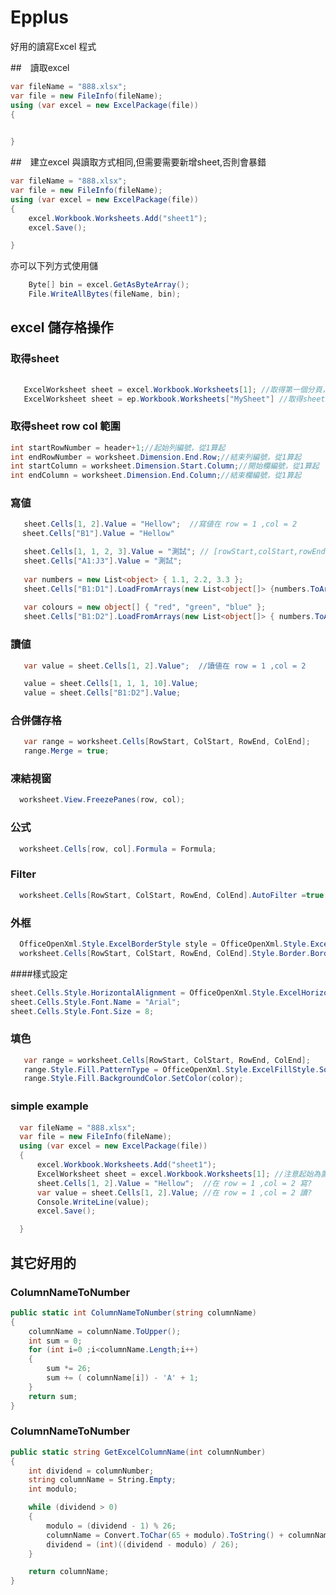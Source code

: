 # Epplus 

好用的讀寫Excel 程式

##　讀取excel
```csharp
var fileName = "888.xlsx";
var file = new FileInfo(fileName);
using (var excel = new ExcelPackage(file))
{    
   

}
```

##　建立excel
與讀取方式相同,但需要需要新增sheet,否則會暴錯


```csharp
var fileName = "888.xlsx";
var file = new FileInfo(fileName);
using (var excel = new ExcelPackage(file))
{    
    excel.Workbook.Worksheets.Add("sheet1");
    excel.Save();　

}
```
亦可以下列方式使用儲
```csharp
    Byte[] bin = excel.GetAsByteArray();
    File.WriteAllBytes(fileName, bin);
```

## excel 儲存格操作

### 取得sheet

```csharp
 
   ExcelWorksheet sheet = excel.Workbook.Worksheets[1]; //取得第一個分頁，注意起始為置從1開始     
   ExcelWorksheet sheet = ep.Workbook.Worksheets["MySheet"] //取得sheet名字為MySheet  
``` 

### 取得sheet row col 範圍
```csharp
int startRowNumber = header+1;//起始列編號，從1算起
int endRowNumber = worksheet.Dimension.End.Row;//結束列編號，從1算起
int startColumn = worksheet.Dimension.Start.Column;//開始欄編號，從1算起
int endColumn = worksheet.Dimension.End.Column;//結束欄編號，從1算起
  ```
### 寫値

```csharp 
   sheet.Cells[1, 2].Value = "Hellow";  //寫値在 row = 1 ,col = 2  
　 sheet.Cells["B1"].Value = "Hellow"  

   sheet.Cells[1, 1, 2, 3].Value = "測試"; // [rowStart,colStart,rowEnd,colEnd]
   sheet.Cells["A1:J3"].Value = "測試";
   
   var numbers = new List<object> { 1.1, 2.2, 3.3 };
   sheet.Cells["B1:D1"].LoadFromArrays(new List<object[]> {numbers.ToArray()}); ／／在B1-D1 填入[ 1.1, 2.2, 3.3]
   
   var colours = new object[] { "red", "green", "blue" };
   sheet.Cells["B1:D2"].LoadFromArrays(new List<object[]> { numbers.ToArray(), colours });
``` 

### 讀値

```csharp 
   var value = sheet.Cells[1, 2].Value";  //讀値在 row = 1 ,col = 2

   value = sheet.Cells[1, 1, 1, 10].Value; 
   value = sheet.Cells["B1:D2"].Value;　
``` 

### 合併儲存格


```csharp 
   var range = worksheet.Cells[RowStart, ColStart, RowEnd, ColEnd];
   range.Merge = true; 
``` 
### 凍結視窗

```csharp 
  worksheet.View.FreezePanes(row, col);
``` 
### 公式

```csharp 
  worksheet.Cells[row, col].Formula = Formula;
``` 
### Filter

```csharp 
  worksheet.Cells[RowStart, ColStart, RowEnd, ColEnd].AutoFilter =true
``` 

### 外框

```csharp 
  OfficeOpenXml.Style.ExcelBorderStyle style = OfficeOpenXml.Style.ExcelBorderStyle.Thin  
  worksheet.Cells[RowStart, ColStart, RowEnd, ColEnd].Style.Border.BorderAround(style)
``` 

####樣式設定
```csharp 
sheet.Cells.Style.HorizontalAlignment = OfficeOpenXml.Style.ExcelHorizontalAlignment.Center; 
sheet.Cells.Style.Font.Name = "Arial";
sheet.Cells.Style.Font.Size = 8;
```
### 填色

```csharp 
   var range = worksheet.Cells[RowStart, ColStart, RowEnd, ColEnd];
   range.Style.Fill.PatternType = OfficeOpenXml.Style.ExcelFillStyle.Solid;
   range.Style.Fill.BackgroundColor.SetColor(color);
``` 

### simple example　
```csharp
  var fileName = "888.xlsx";
  var file = new FileInfo(fileName);
  using (var excel = new ExcelPackage(file))
  {                
      excel.Workbook.Worksheets.Add("sheet1");
      ExcelWorksheet sheet = excel.Workbook.Worksheets[1]; //注意起始為置從1開始
      sheet.Cells[1, 2].Value = "Hellow";  //在 row = 1 ,col = 2 寫?
      var value = sheet.Cells[1, 2].Value; //在 row = 1 ,col = 2 讀?
      Console.WriteLine(value);
      excel.Save();

  }
```     

## 其它好用的

### ColumnNameToNumber
```csharp
public static int ColumnNameToNumber(string columnName)
{
    columnName = columnName.ToUpper();
    int sum = 0;
    for (int i=0 ;i<columnName.Length;i++)
    {
        sum *= 26;
        sum += ( columnName[i]) - 'A' + 1;
    }
    return sum;
}
``` 

### ColumnNameToNumber
```csharp
public static string GetExcelColumnName(int columnNumber)
{
    int dividend = columnNumber;
    string columnName = String.Empty;
    int modulo;

    while (dividend > 0)
    {
        modulo = (dividend - 1) % 26;
        columnName = Convert.ToChar(65 + modulo).ToString() + columnName;
        dividend = (int)((dividend - modulo) / 26);
    }

    return columnName;
}
```













       
            
            
            
            
            
            
            
            